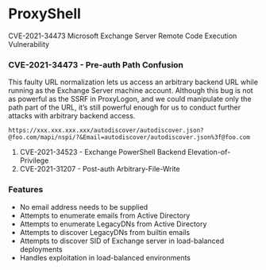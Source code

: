 # ProxyShell
CVE-2021-34473 Microsoft Exchange Server Remote Code Execution Vulnerability



### CVE-2021-34473 - Pre-auth Path Confusion
This faulty URL normalization lets us access an arbitrary backend URL while running as the Exchange Server machine account. Although this bug is not as powerful as the SSRF in ProxyLogon, and we could manipulate only the path part of the URL, it’s still powerful enough for us to conduct further attacks with arbitrary backend access.
```
https://xxx.xxx.xxx.xxx/autodiscover/autodiscover.json?@foo.com/mapi/nspi/?&Email=autodiscover/autodiscover.json%3f@foo.com
```

1) CVE-2021-34523 - Exchange PowerShell Backend Elevation-of-Privilege
2) CVE-2021-31207 - Post-auth Arbitrary-File-Write



### Features
* No email address needs to be supplied
* Attempts to enumerate emails from Active Directory
* Attempts to enumerate LegacyDNs from Active Directory
* Attempts to discover LegacyDNs from builtin emails
* Attempts to discover SID of Exchange server in load-balanced deployments
* Handles exploitation in load-balanced environments
